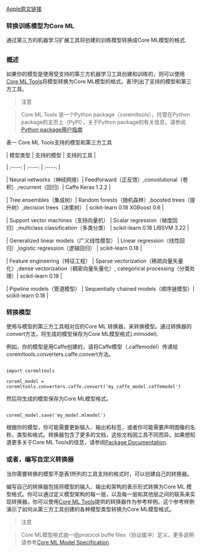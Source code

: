 [Apple原文链接](https://developer.apple.com/documentation/coreml/converting_trained_models_to_core_ml)



### 转换训练模型为Core ML

通过第三方的机器学习扩展工具将创建的训练模型转换成Core ML模型的格式.

##  

### 概述

如果你的模型是使用受支持的第三方机器学习工具创建和训练的，则可以使用[Core ML Tools](https://pypi.python.org/pypi/coremltools)将模型转换为Core ML模型的格式。表1列出了支持的模型和第三方工具。

> 注意

> Core ML Tools 是一个Python package（coremltools），托管在Python package的主页上（PyPI），关于Python package的有关信息，请参阅[Python package用户指南](https://packaging.python.org/)



表一 Core ML Tools支持的模型和第三方工具    



|  模型类型  |  支持的模型  |  支持的工具  |

 | :----:   | :----: | :----: |

| Neural networks（神经网络）|	Feedforward（正反馈）,convolutional（卷积）,recurrent（回归）| Caffe  Keras 1.2.2 |

| Tree ensembles（集成树）| Random forests（随机森林）,boosted trees（提升树）,decision trees（决策树） | scikit-learn 0.18 XGBoost 0.6 | 

| Support vector machines（支持向量机） |  Scalar regression（梯度回归）,multiclass classification（多类分类） | scikit-learn 0.18 LIBSVM 3.22 |

| Generalized linear models（广义线性模型） |  Linear regression（线性回归）,logistic regression（逻辑回归） |  scikit-learn 0.18 |

| Feature engineering（特征工程） |  Sparse vectorization（稀疏向量矢量化）,dense vectorization（稠密向量矢量化）, categorical processing（分类处理）|  scikit-learn 0.18 |

| Pipeline models（管道模型） | Sequentially chained models（顺序链模型）|  scikit-learn 0.18 |



### 转换模型

使用与模型的第三方工具相对应的Core ML 转换器，来转换模型。通过转换器的convert方法，将生成的模型保存为Core ML模型格式(.mlmodel).

例如，你的模型是用Caffe创建的，请将Caffe模型（.caffemodel）传递给coremltools.converters.caffe.convert方法。

```

import coremltools

coreml_model = coremltools.converters.caffe.convert('my_caffe_model.caffemodel')

```

然后将生成的模型保存为Core ML模型格式。

```

coreml_model.save('my_model.mlmodel')

```



根据你的模型，你可能需要更新输入、输出和标签，或者你可能需要声明图像的名称，类型和格式。转换器包含了更多的文档，这些文档因工具不同而异。如果想知道更多关于Core ML Tools的信息，请参阅[Package Documentation](https://pythonhosted.org/coremltools/).

### 或者，编写自定义转换器

当你需要转换的模型不是表1所列的工具支持的格式时，可以创建自己的转换器。

编写自己的转换器包括将模型的输入、输出和架构的表示形式转换为Core ML 模型格式。你可以通过定义模型架构的每一层，以及每一层和其他层之间的联系来实现转换器。你可以使用[Core ML Tools](https://pypi.python.org/pypi/coremltools)提供的转换器作为参考样例。这个参考样例演示了如何从第三方工具创建的各种模型类型转换为Core ML模型格式。

> 注意

> Core ML模型格式由一组protocol buffe files（协议缓冲）定义，更多说明请参考[Core ML Model Specification](https://developer.apple.com/machine-learning).